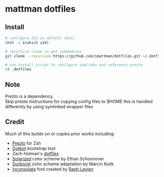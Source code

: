 # mattman dotfiles

## Install
```sh
# configure Zsh as default shell
chsh -s $(which zsh)

# recursive clone to get submodules
git clone --recursive https://github.com/imattman/dotfiles.git ~/.dotfiles

# run install script to configure symlinks and reference prezto
cd .dotfiles
```

## Note
Prezto is a dependency.  
Skip prezto instructions for copying config files to $HOME this is handled differently by using symlinked wrapper files

## Credit
Much of this builds on or copies prior works including:
- [Prezto](https://github.com/sorin-ionescu/prezto) for Zsh
- [Dotbot](https://github.com/anishathalye/dotbot) bootstrap tool
- Zach Holman's [dotfiles](https://github.com/holman/dotfiles)
- [Solarized](http://ethanschoonover.com/solarized) color scheme by Ethan Schoonover
- [Sunburst](https://github.com/sickill/vim-sunburst) color scheme adaptation by Marcin Kulik
- [Inconsolata](http://levien.com/type/myfonts/inconsolata.html) font created by [Raph Levien](http://levien.com/)


